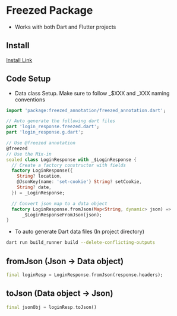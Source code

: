 # Freezed Package
- Works with both Dart and Flutter projects

## Install
[Install Link](https://pub.dev/packages/freezed#install)

## Code Setup

- Data class Setup. Make sure to follow _$XXX and _XXX naming conventions
```dart
import 'package:freezed_annotation/freezed_annotation.dart';

// Auto generate the following dart files
part 'login_response.freezed.dart';
part 'login_response.g.dart';

// Use @freezed annotation
@freezed
// Use the Mix-in
sealed class LoginResponse with _$LoginResponse {
  // Create a factory constructor with fields
  factory LoginResponse({
    String? location,
    @JsonKey(name: 'set-cookie') String? setCookie,
    String? date,
  }) = _LoginResponse;

  // Convert json map to a data object
  factory LoginResponse.fromJson(Map<String, dynamic> json) =>
      _$LoginResponseFromJson(json);
}
```
- To auto generate Dart data files (In project directory)
```bash
dart run build_runner build --delete-conflicting-outputs
```

## fromJson (Json -> Data object)
```dart
final loginResp = LoginResponse.fromJson(response.headers);
```

## toJson (Data object -> Json)
```dart
final jsonObj = loginResp.toJson()
```


